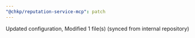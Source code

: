 ```yaml
---
"@chkp/reputation-service-mcp": patch
---
```


Updated configuration, Modified 1 file(s) (synced from internal repository)
